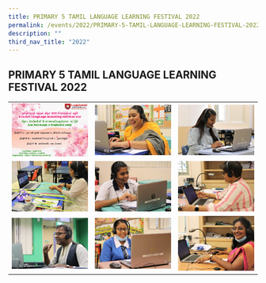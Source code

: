 ```yaml
---
title: PRIMARY 5 TAMIL LANGUAGE LEARNING FESTIVAL 2022
permalink: /events/2022/PRIMARY-5-TAMIL-LANGUAGE-LEARNING-FESTIVAL-2022/
description: ""
third_nav_title: "2022"
---
```

## PRIMARY 5 TAMIL LANGUAGE LEARNING FESTIVAL 2022

|   |   |   |
|---|---|---|
| ![](/images/P5ETamil.jpeg)  | ![](/images/P5Tamil2.jpeg)  | ![](/images/P5Tamil3.jpeg)  |
| ![](/images/P5Tamil4.jpeg)  |  ![](/images/P5Tamil5.jpeg) | ![](/images/P5Tamil6.jpeg)  |
|  ![](/images/P5Tamil7.jpeg) |  ![](/images/P5Tamil8.jpeg) |  ![](/images/P5Tamil9.jpeg) |




